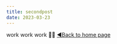 ```yaml
---
title: secondpost
date: 2023-03-23
---
```


work work work 😶‍🌫️
[◀️Back to home page](https://gallifrey23.github.io/)
